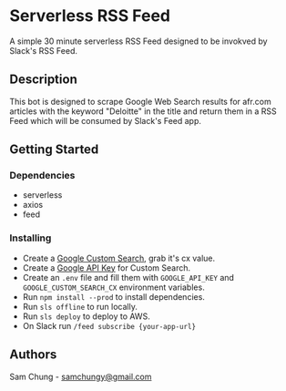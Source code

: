 # Serverless RSS Feed

A simple 30 minute serverless RSS Feed designed to be invokved by Slack's RSS Feed.

## Description

This bot is designed to scrape Google Web Search results for afr.com articles with the keyword "Deloitte" in the title and return them in a RSS Feed which will be consumed by Slack's Feed app.

## Getting Started

### Dependencies

* serverless
* axios
* feed

### Installing

* Create a [Google Custom Search](https://programmablesearchengine.google.com/), grab it's cx value.
* Create a [Google API Key](https://console.developers.google.com/apis/credentials) for Custom Search.
* Create an `.env` file and fill them with `GOOGLE_API_KEY` and `GOOGLE_CUSTOM_SEARCH_CX` environment variables.
* Run `npm install --prod` to install dependencies.
* Run `sls offline` to run locally.
* Run `sls deploy` to deploy to AWS.
* On Slack run `/feed subscribe {your-app-url}`

## Authors

Sam Chung - samchungy@gmail.com

